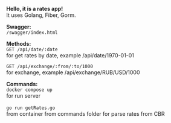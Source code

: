 <b>Hello, it is a rates app!</b><br>
It uses Golang, Fiber, Gorm.

<b>Swagger:</b><br>
`/swagger/index.html`

<b>Methods:</b><br>
`GET /api/date/:date`<br>
for get rates by date, example /api/date/1970-01-01

`GET /api/exchange/:from/:to/1000`<br>
for exchange, example /api/exchange/RUB/USD/1000

<b>Commands:</b><br>
`docker compose up`<br>
for run server<br><br>
`go run getRates.go`<br>from container from commands folder  for parse rates from CBR<br>